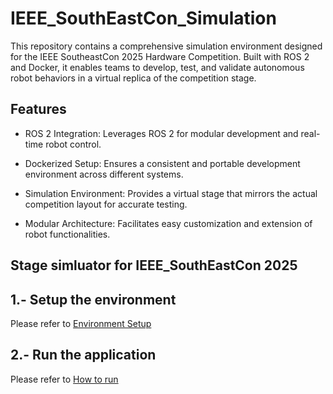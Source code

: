 # IEEE_SouthEastCon_Simulation

This repository contains a comprehensive simulation environment designed for the IEEE SoutheastCon 2025 Hardware Competition. Built with ROS 2 and Docker, it enables teams to develop, test, and validate autonomous robot behaviors in a virtual replica of the competition stage.​


## Features
- ROS 2 Integration: Leverages ROS 2 for modular development and real-time robot control.

- Dockerized Setup: Ensures a consistent and portable development environment across different systems.

- Simulation Environment: Provides a virtual stage that mirrors the actual competition layout for accurate testing.

- Modular Architecture: Facilitates easy customization and extension of robot functionalities.
  
## Stage simluator for IEEE_SouthEastCon 2025

## 1.- Setup the environment
  Please refer to [Environment Setup](README_setup.md)
  
## 2.- Run the application
  Please refer to [How to run](README_how-to-run.md) 
